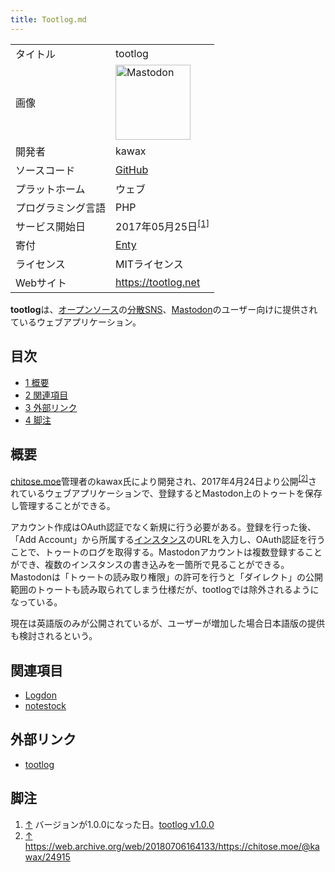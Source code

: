 ```yaml
---
title: Tootlog.md
---
```

<div>

|                    |                                                                                                                                                                                                                                                                                                        |
|--------------------|--------------------------------------------------------------------------------------------------------------------------------------------------------------------------------------------------------------------------------------------------------------------------------------------------------|
| タイトル           | tootlog                                                                                                                                                                                                                                                                                                |
| 画像               | [<img src="/images/thumb/0/00/Mastodon_logo.png/120px-Mastodon_logo.png" srcset="/images/thumb/0/00/Mastodon_logo.png/180px-Mastodon_logo.png 1.5x, /images/0/00/Mastodon_logo.png 2x" width="120" height="120" alt="Mastodon" />](/%E3%83%95%E3%82%A1%E3%82%A4%E3%83%AB:Mastodon_logo.png "Mastodon") |
| 開発者             | kawax                                                                                                                                                                                                                                                                                                  |
| ソースコード       | <a href="https://github.com/kawax/tootlog" rel="nofollow">GitHub</a>                                                                                                                                                                                                                                   |
| プラットホーム     | ウェブ                                                                                                                                                                                                                                                                                                 |
| プログラミング言語 | PHP                                                                                                                                                                                                                                                                                                    |
| サービス開始日     | 2017年05月25日<sup>[\[1\]](#cite_note-1)</sup>                                                                                                                                                                                                                                                         |
| 寄付               | <a href="https://enty.jp/kawax" rel="nofollow">Enty</a>                                                                                                                                                                                                                                                |
| ライセンス         | MITライセンス                                                                                                                                                                                                                                                                                          |
| Webサイト          | <a href="https://tootlog.net" rel="nofollow">https://tootlog.net</a>                                                                                                                                                                                                                                   |

  
**tootlog**は、[オープンソース](/%E3%82%AA%E3%83%BC%E3%83%97%E3%83%B3%E3%82%BD%E3%83%BC%E3%82%B9 "オープンソース")の[分散SNS](/%E5%88%86%E6%95%A3SNS "分散SNS")、[Mastodon](/Mastodon "Mastodon")のユーザー向けに提供されているウェブアプリケーション。

<div>

<div lang="ja" dir="ltr">

## 目次

</div>

-   [1 概要](#.E6.A6.82.E8.A6.81)
-   [2 関連項目](#.E9.96.A2.E9.80.A3.E9.A0.85.E7.9B.AE)
-   [3 外部リンク](#.E5.A4.96.E9.83.A8.E3.83.AA.E3.83.B3.E3.82.AF)
-   [4 脚注](#.E8.84.9A.E6.B3.A8)

</div>

## 概要

[chitose.moe](/Chitose.moe "Chitose.moe (存在しないページ)")管理者のkawax氏により開発され、2017年4月24日より公開<sup>[\[2\]](#cite_note-2)</sup>されているウェブアプリケーションで、登録するとMastodon上のトゥートを保存し管理することができる。

アカウント作成はOAuth認証でなく新規に行う必要がある。登録を行った後、「Add Account」から所属する[インスタンス](/%E3%82%A4%E3%83%B3%E3%82%B9%E3%82%BF%E3%83%B3%E3%82%B9 "インスタンス")のURLを入力し、OAuth認証を行うことで、トゥートのログを取得する。Mastodonアカウントは複数登録することができ、複数のインスタンスの書き込みを一箇所で見ることができる。Mastodonは「トゥートの読み取り権限」の許可を行うと「ダイレクト」の公開範囲のトゥートも読み取られてしまう仕様だが、tootlogでは除外されるようになっている。

現在は英語版のみが公開されているが、ユーザーが増加した場合日本語版の提供も検討されるという。

## 関連項目

-   [Logdon](/Logdon "Logdon")
-   [notestock](/Notestock "Notestock")

## 外部リンク

-   <a href="https://tootlog.net" rel="nofollow">tootlog</a>

## 脚注

<div>

1.  [↑](#cite_ref-1) バージョンが1.0.0になった日。<a href="https://enty.jp/posts/50927" rel="nofollow">tootlog v1.0.0</a>
2.  [↑](#cite_ref-2) <a href="https://web.archive.org/web/20180706164133/https://chitose.moe/@kawax/24915" rel="nofollow">https://web.archive.org/web/20180706164133/https://chitose.moe/@kawax/24915</a>

</div>

</div>
